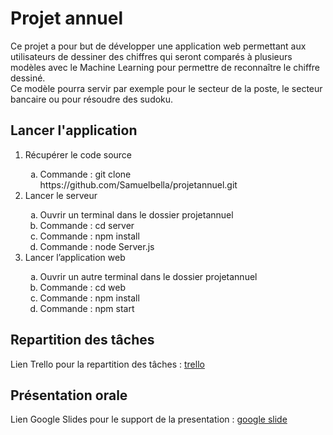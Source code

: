 # Projet annuel
Ce projet a pour but de développer une application web permettant aux utilisateurs de dessiner des chiffres qui seront comparés à plusieurs modèles avec le Machine Learning pour permettre de reconnaître le chiffre dessiné.  
Ce modèle pourra servir par exemple pour le secteur de la poste, le secteur bancaire ou pour résoudre des sudoku.

## Lancer l'application
<ol>
    <li>Récupérer le code source</li>
    <ol type="a">
        <li>Commande : git clone https://github.com/Samuelbella/projetannuel.git</li>
    </ol>
    <li>Lancer le serveur</li>
    <ol type="a">
        <li>Ouvrir un terminal dans le dossier projetannuel</li>
        <li>Commande : cd server</li>
        <li>Commande : npm install</li>
        <li>Commande : node Server.js</li>
    </ol>
    <li>Lancer l’application web</li>
    <ol type="a">
        <li>Ouvrir un autre terminal dans le dossier projetannuel</li>
        <li>Commande : cd web</li>
        <li>Commande : npm install</li>
        <li>Commande : npm start</li>
    </ol>
</ol>  

## Repartition des tâches

Lien Trello pour la repartition des tâches : [trello](https://trello.com/b/4DwD9kbA/projet-annuel)  

## Présentation orale

Lien Google Slides pour le support de la presentation : [google slide](https://docs.google.com/presentation/d/1NB8Hdx0a7YoTbRKg8IHtIaHNQdUkmOh35iCRCiks2Ts/edit?usp=sharing)  
